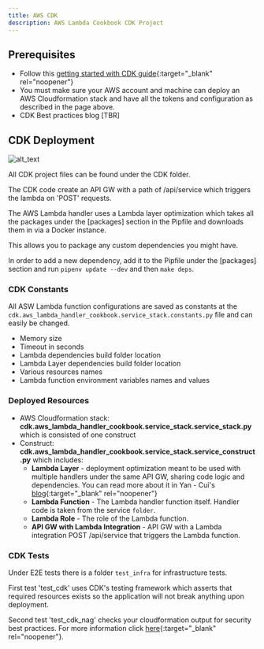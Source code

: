 ```yaml
---
title: AWS CDK
description: AWS Lambda Cookbook CDK Project
---
```

## **Prerequisites**

- Follow this [getting started with CDK guide](https://docs.aws.amazon.com/cdk/v1/guide/getting_started.html){:target="_blank" rel="noopener"}
- You must make sure your AWS account and machine can deploy an AWS Cloudformation stack and have all the tokens and configuration as described in the page above.
- CDK Best practices blog [TBR]

## **CDK Deployment**

<img alt="alt_text" src="../media/cdk.png" />

All CDK project files can be found under the CDK folder.

The CDK code create an API GW with a path of /api/service which triggers the lambda on 'POST' requests.

The AWS Lambda handler uses a Lambda layer optimization which takes all the packages under the [packages] section in the Pipfile and downloads them in via a Docker instance.

This allows you to package any custom dependencies you might have.

In order to add a new dependency, add it to the Pipfile under the [packages] section and run ``pipenv update --dev`` and then ``make deps``.

### **CDK Constants**

All ASW Lambda function configurations are saved as constants at the `cdk.aws_lambda_handler_cookbook.service_stack.constants.py` file and can easily be changed.

- Memory size
- Timeout in seconds
- Lambda dependencies build folder location
- Lambda Layer dependencies build folder location
- Various resources names
- Lambda function environment variables names and values

### **Deployed Resources**

- AWS Cloudformation stack: **cdk.aws_lambda_handler_cookbook.service_stack.service_stack.py** which is consisted of one construct
- Construct: **cdk.aws_lambda_handler_cookbook.service_stack.service_construct.py** which includes:
    - **Lambda Layer** - deployment optimization meant to be used with multiple handlers under the same API GW, sharing code logic and dependencies. You can read more about it in Yan - Cui's [blog](https://medium.com/theburningmonk-com/lambda-layer-not-a-package-manager-but-a-deployment-optimization-85ddcae40a96){:target="_blank" rel="noopener"}
    - **Lambda Function** - The Lambda handler function itself. Handler code is taken from the service `folder`.
    - **Lambda Role** - The role of the Lambda function.
    - **API GW with Lambda Integration** - API GW with a Lambda integration POST /api/service that triggers the Lambda function.

### **CDK Tests**

Under E2E tests there is a folder `test_infra` for infrastructure tests.

First test 'test_cdk' uses CDK's testing framework which asserts that required resources exists so the application will not break anything upon deployment.

Second test 'test_cdk_nag' checks your cloudformation output for security best practices. For more information click [here](https://docs.aws.amazon.com/prescriptive-guidance/latest/patterns/check-aws-cdk-applications-or-cloudformation-templates-for-best-practices-by-using-cdk-nag-rule-packs.html){:target="_blank" rel="noopener"}.
